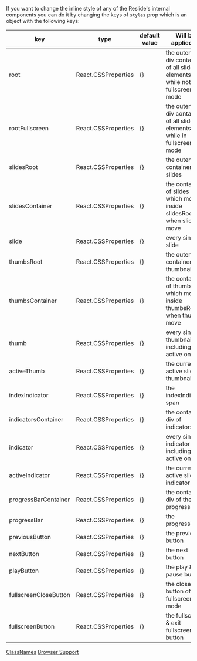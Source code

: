 If you want to change the inline style of any of the Reslide's internal components you can do it by changing the keys of
`styles` prop which is an object with the following keys:

| key                   | type                | default value | Will be applied to                                                              |
| --------------------- | ------------------- | ------------- | ------------------------------------------------------------------------------- |
| root                  | React.CSSProperties | {}            | the outermost div container of all slider elements while not in fullscreen mode |
| rootFullscreen        | React.CSSProperties | {}            | the outermost div container of all slider elements while in fullscreen mode     |
| slidesRoot            | React.CSSProperties | {}            | the outermost container of slides                                               |
| slidesContainer       | React.CSSProperties | {}            | the container of slides which moves inside slidesRoot when slides move          |
| slide                 | React.CSSProperties | {}            | every single slide                                                              |
| thumbsRoot            | React.CSSProperties | {}            | the outermost container of thumbnails                                           |
| thumbsContainer       | React.CSSProperties | {}            | the container of thumbs which moves inside thumbsRoot when thumbs move          |
| thumb                 | React.CSSProperties | {}            | every single thumbnail including the active one                                 |
| activeThumb           | React.CSSProperties | {}            | the currently active slide's thumbnail                                          |
| indexIndicator        | React.CSSProperties | {}            | the indexIndicator span                                                         |
| indicatorsContainer   | React.CSSProperties | {}            | the container div of indicators                                                 |
| indicator             | React.CSSProperties | {}            | every single indicator including the active one                                 |
| activeIndicator       | React.CSSProperties | {}            | the currently active slide's indicator                                          |
| progressBarContainer  | React.CSSProperties | {}            | the container div of the progressBar                                            |
| progressBar           | React.CSSProperties | {}            | the progressBar                                                                 |
| previousButton        | React.CSSProperties | {}            | the previous button                                                             |
| nextButton            | React.CSSProperties | {}            | the next button                                                                 |
| playButton            | React.CSSProperties | {}            | the play & pause button                                                         |
| fullscreenCloseButton | React.CSSProperties | {}            | the close button of fullscreen mode                                             |
| fullscreenButton      | React.CSSProperties | {}            | the fullscreen & exit fullscreen button                                         |

<a class="previous-section" href="#/Documentation/User%20Interface/ClassNames">ClassNames</a>
<a class="next-section" href="#/Documentation/Developer%20Guide/Browser%20Support">Browser Support</a>
